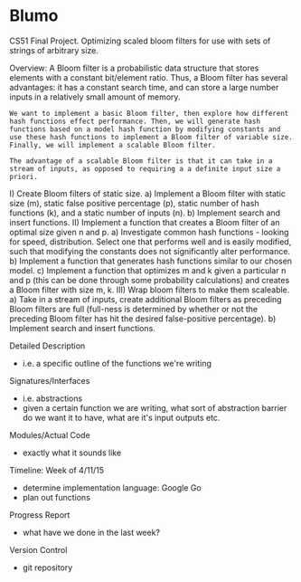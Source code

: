 # Blumo

CS51 Final Project. Optimizing scaled bloom filters for use with sets of strings of arbitrary size. 


Overview:
	A Bloom filter is a probabilistic data structure that stores elements with a constant bit/element ratio. Thus, a Bloom filter has several advantages: it has a constant search time, and can store a large number inputs in a relatively small amount of memory. 

	We want to implement a basic Bloom filter, then explore how different hash functions effect performance. Then, we will generate hash functions based on a model hash function by modifying constants and use these hash functions to implement a Bloom filter of variable size. Finally, we will implement a scalable Bloom filter. 

	The advantage of a scalable Bloom filter is that it can take in a stream of inputs, as opposed to requiring a a definite input size a priori. 

I) Create Bloom filters of static size. 
	a) Implement a Bloom filter with static size (m), static false positive percentage (p), static number of hash functions (k), and a static number of inputs (n). 
	b) Implement search and insert functions.
II) Implement a function that creates a Bloom filter of an optimal size given n and p. 
	a) Investigate common hash functions - looking for speed, distribution. Select one that performs well and is easily modified, such that modifying the constants does not significantly alter performance.
	b) Implement a function that generates hash functions similar to our chosen model. 
	c) Implement a function that optimizes m and k given a particular n and p (this can be done through some probability calculations) and creates a Bloom filter with size m, k. 
III) Wrap bloom filters to make them scaleable. 
	a) Take in a stream of inputs, create additional Bloom filters as preceding Bloom filters are full (full-ness is determined by whether or not the preceding Bloom filter has hit the desired false-positive percentage).
	b) Implement search and insert functions. 


Detailed Description
 - i.e. a specific outline of the functions we're writing 

 Signatures/Interfaces
 - i.e. abstractions
 - given a certain function we are writing, what sort of abstraction barrier do we want it to have, what are it's input outputs etc. 
 

 Modules/Actual Code
 - exactly what it sounds like


 Timeline:
 Week of 4/11/15
 - determine implementation language: Google Go
 - plan out functions

Progress Report
- what have we done in the last week?

Version Control
- git repository